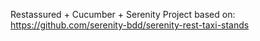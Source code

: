 Restassured + Cucumber + Serenity
Project based on:
https://github.com/serenity-bdd/serenity-rest-taxi-stands
